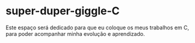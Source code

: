 # super-duper-giggle-C

Este espaço será dedicado para que eu coloque os meus trabalhos em C, para poder acompanhar minha evolução e aprendizado.
